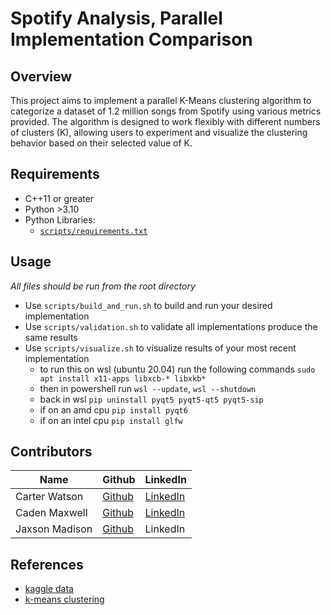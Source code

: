 # Spotify Analysis, Parallel Implementation Comparison

## Overview

This project aims to implement a parallel K-Means clustering algorithm to categorize a dataset of 1.2 million songs from Spotify using various metrics provided. The algorithm is designed to work flexibly with different numbers of clusters (K), allowing users to experiment and visualize the clustering behavior based on their selected value of K.

## Requirements

- C++11 or greater
- Python >3.10
- Python Libraries:
  - [`scripts/requirements.txt`](scripts/requirements.txt)

## Usage

*All files should be run from the root directory*

- Use `scripts/build_and_run.sh` to build and run your desired implementation
- Use `scripts/validation.sh` to validate all implementations produce the same results
- Use `scripts/visualize.sh` to visualize results of your most recent implementation
  - to run this on wsl (ubuntu 20.04) run the following commands `sudo apt install x11-apps libxcb-* libxkb*`
  - then in powershell run `wsl --update`, `wsl --shutdown`
  - back in wsl `pip uninstall pyqt5 pyqt5-qt5 pyqt5-sip`
  - if on an amd cpu `pip install pyqt6`
  - if on an intel cpu `pip install glfw`

## Contributors

| Name | Github | LinkedIn |
|---|---|---|
| Carter Watson  | [Github](https://www.github.com/cartwatson) | [LinkedIn](https://www.linkedin.com/in/cartwatson) |  
| Caden Maxwell  | [Github](https://github.com/caden-maxwell)  | [LinkedIn](https://www.linkedin.com/in/cadenmaxwell/) |
| Jaxson Madison | [Github](https://github.com/JaxsonM) | LinkedIn |

## References 

- [kaggle data](https://www.kaggle.com/datasets/rodolfofigueroa/spotify-12m-songs)
- [k-means clustering](http://reasonabledeviations.com/2019/10/02/k-means-in-cpp/)
